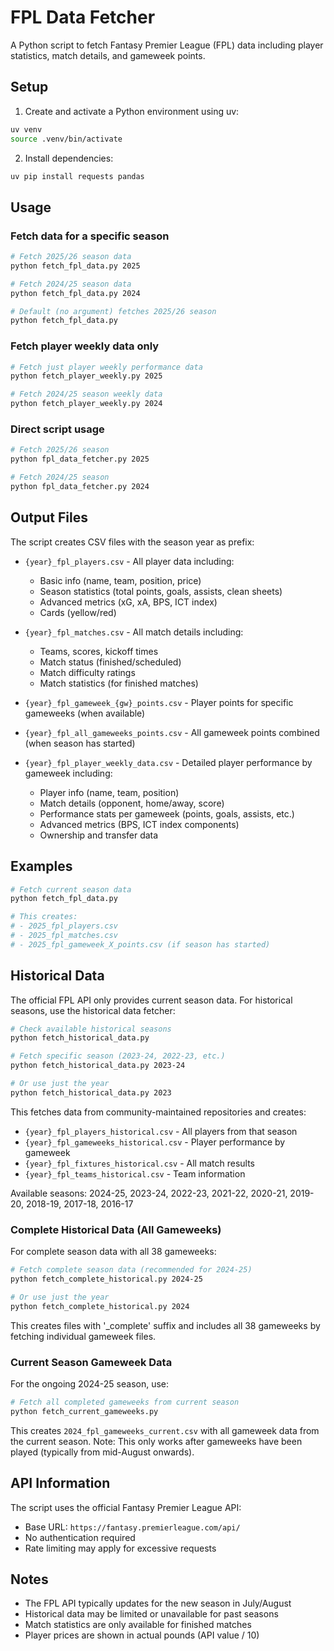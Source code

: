 # FPL Data Fetcher

A Python script to fetch Fantasy Premier League (FPL) data including player statistics, match details, and gameweek points.

## Setup

1. Create and activate a Python environment using uv:
```bash
uv venv
source .venv/bin/activate
```

2. Install dependencies:
```bash
uv pip install requests pandas
```

## Usage

### Fetch data for a specific season

```bash
# Fetch 2025/26 season data
python fetch_fpl_data.py 2025

# Fetch 2024/25 season data  
python fetch_fpl_data.py 2024

# Default (no argument) fetches 2025/26 season
python fetch_fpl_data.py
```

### Fetch player weekly data only

```bash
# Fetch just player weekly performance data
python fetch_player_weekly.py 2025

# Fetch 2024/25 season weekly data
python fetch_player_weekly.py 2024
```

### Direct script usage

```bash
# Fetch 2025/26 season
python fpl_data_fetcher.py 2025

# Fetch 2024/25 season
python fpl_data_fetcher.py 2024
```

## Output Files

The script creates CSV files with the season year as prefix:

- `{year}_fpl_players.csv` - All player data including:
  - Basic info (name, team, position, price)
  - Season statistics (total points, goals, assists, clean sheets)
  - Advanced metrics (xG, xA, BPS, ICT index)
  - Cards (yellow/red)

- `{year}_fpl_matches.csv` - All match details including:
  - Teams, scores, kickoff times
  - Match status (finished/scheduled)
  - Match difficulty ratings
  - Match statistics (for finished matches)

- `{year}_fpl_gameweek_{gw}_points.csv` - Player points for specific gameweeks (when available)

- `{year}_fpl_all_gameweeks_points.csv` - All gameweek points combined (when season has started)

- `{year}_fpl_player_weekly_data.csv` - Detailed player performance by gameweek including:
  - Player info (name, team, position)
  - Match details (opponent, home/away, score)
  - Performance stats per gameweek (points, goals, assists, etc.)
  - Advanced metrics (BPS, ICT index components)
  - Ownership and transfer data

## Examples

```bash
# Fetch current season data
python fetch_fpl_data.py

# This creates:
# - 2025_fpl_players.csv
# - 2025_fpl_matches.csv
# - 2025_fpl_gameweek_X_points.csv (if season has started)
```

## Historical Data

The official FPL API only provides current season data. For historical seasons, use the historical data fetcher:

```bash
# Check available historical seasons
python fetch_historical_data.py

# Fetch specific season (2023-24, 2022-23, etc.)
python fetch_historical_data.py 2023-24

# Or use just the year
python fetch_historical_data.py 2023
```

This fetches data from community-maintained repositories and creates:
- `{year}_fpl_players_historical.csv` - All players from that season
- `{year}_fpl_gameweeks_historical.csv` - Player performance by gameweek
- `{year}_fpl_fixtures_historical.csv` - All match results
- `{year}_fpl_teams_historical.csv` - Team information

Available seasons: 2024-25, 2023-24, 2022-23, 2021-22, 2020-21, 2019-20, 2018-19, 2017-18, 2016-17

### Complete Historical Data (All Gameweeks)

For complete season data with all 38 gameweeks:

```bash
# Fetch complete season data (recommended for 2024-25)
python fetch_complete_historical.py 2024-25

# Or use just the year
python fetch_complete_historical.py 2024
```

This creates files with '_complete' suffix and includes all 38 gameweeks by fetching individual gameweek files.

### Current Season Gameweek Data

For the ongoing 2024-25 season, use:

```bash
# Fetch all completed gameweeks from current season
python fetch_current_gameweeks.py
```

This creates `2024_fpl_gameweeks_current.csv` with all gameweek data from the current season.
Note: This only works after gameweeks have been played (typically from mid-August onwards).

## API Information

The script uses the official Fantasy Premier League API:
- Base URL: `https://fantasy.premierleague.com/api/`
- No authentication required
- Rate limiting may apply for excessive requests

## Notes

- The FPL API typically updates for the new season in July/August
- Historical data may be limited or unavailable for past seasons
- Match statistics are only available for finished matches
- Player prices are shown in actual pounds (API value / 10)